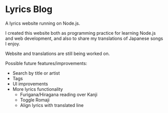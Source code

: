 # Lyrics Blog

A lyrics website running on Node.js.

I created this website both as programming practice for learning Node.js and web development, and also to share my translations of Japanese songs I enjoy.

Website and translations are still being worked on.

Possible future features/improvements:

* Search by title or artist
* Tags
* UI improvements
* More lyrics functionality
	* Furigana/Hiragana reading over Kanji
	* Toggle Romaji
	* Align lyrics with translated line